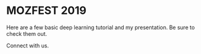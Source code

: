 # MOZFEST 2019

Here are a few basic deep learning tutorial and my presentation. Be sure to check them out.

Connect with us.

